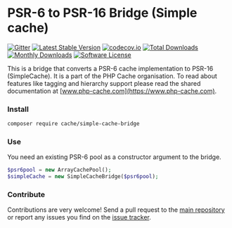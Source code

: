 # PSR-6 to PSR-16 Bridge (Simple cache)
[![Gitter](https://badges.gitter.im/php-cache/cache.svg)](https://gitter.im/php-cache/cache?utm_source=badge&utm_medium=badge&utm_campaign=pr-badge)
[![Latest Stable Version](https://poser.pugx.org/cache/simple-cache-bridge/v/stable)](https://packagist.org/packages/cache/simple-cache-bridge)
[![codecov.io](https://codecov.io/github/php-cache/simple-cache-bridge/coverage.svg?branch=master)](https://codecov.io/github/array-cache/apc-adapter?branch=master)
[![Total Downloads](https://poser.pugx.org/cache/simple-cache-bridge/downloads)](https://packagist.org/packages/cache/simple-cache-bridge)
[![Monthly Downloads](https://poser.pugx.org/cache/simple-cache-bridge/d/monthly.png)](https://packagist.org/packages/cache/simple-cache-bridge)
[![Software License](https://img.shields.io/badge/license-MIT-brightgreen.svg?style=flat-square)](LICENSE)

This is a bridge that converts a PSR-6 cache implementation to PSR-16 (SimpleCache). It is a part of the PHP Cache organisation. To read about 
features like tagging and hierarchy support please read the shared documentation at [www.php-cache.com](https://www.php-cache.com). 

### Install

```bash
composer require cache/simple-cache-bridge
```

### Use

You need an existing PSR-6 pool as a constructor argument to the bridge. 

```php
$psr6pool = new ArrayCachePool();
$simpleCache = new SimpleCacheBridge($psr6pool);
```

### Contribute

Contributions are very welcome! Send a pull request to the [main repository](https://github.com/php-cache/cache) or 
report any issues you find on the [issue tracker](http://issues.php-cache.com).
